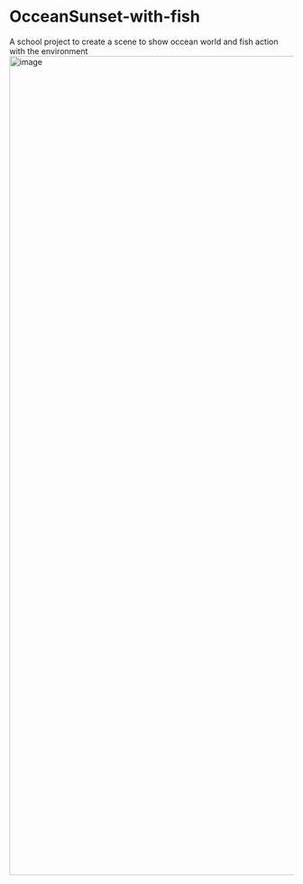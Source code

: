 # OcceanSunset-with-fish
 A school project to create a scene to show occean world and fish action with the environment
<img width="1453" alt="image" src="https://github.com/user-attachments/assets/4613372a-b2cd-4a11-a3c6-f94b6241a4f8">
